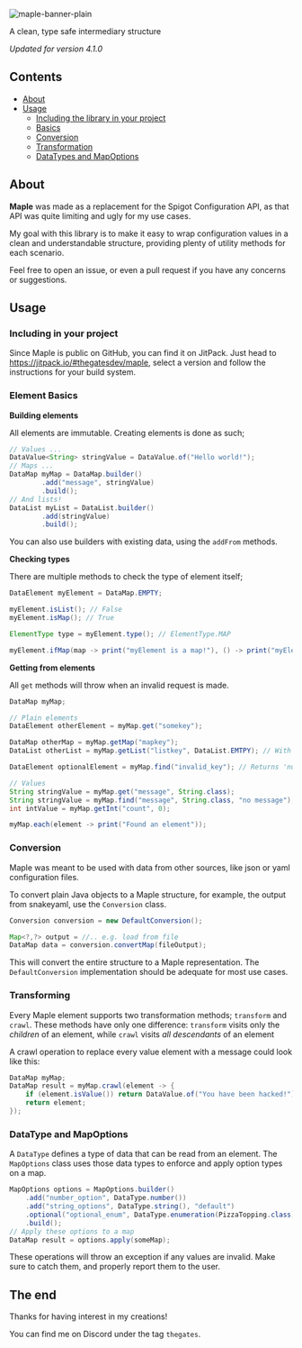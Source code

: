 ![maple-banner-plain](https://github.com/thegatesdev/maple/assets/69715898/16368197-a6e0-4edf-9df4-2576db370412)

A clean, type safe intermediary structure

*Updated for version 4.1.0*

## Contents

- [About](#about)
- [Usage](#usage)
  - [Including the library in your project](#including-in-your-project)
  - [Basics](#element-basics)
  - [Conversion](#conversion)
  - [Transformation](#transforming)
  - [DataTypes and MapOptions](#datatype-and-mapoptions)

## About

**Maple** was made as a replacement for the Spigot Configuration API,
as that API was quite limiting and ugly for my use cases.

My goal with this library is to make it easy to wrap configuration values
in a clean and understandable structure, providing plenty of utility methods
for each scenario.

Feel free to open an issue, or even a pull request if you have any concerns or suggestions.

## Usage

### Including in your project

Since Maple is public on GitHub, you can find it on JitPack.
Just head to https://jitpack.io/#thegatesdev/maple, select a version and follow the instructions for your build system.

### Element Basics

**Building elements**

All elements are immutable. Creating elements is done as such;

```java
// Values ...
DataValue<String> stringValue = DataValue.of("Hello world!");
// Maps ...
DataMap myMap = DataMap.builder()
        .add("message", stringValue)
        .build();
// And lists!
DataList myList = DataList.builder()
        .add(stringValue)
        .build();
```

You can also use builders with existing data, using the `addFrom` methods.

**Checking types**

There are multiple methods to check the type of element itself;

```java
DataElement myElement = DataMap.EMPTY;

myElement.isList(); // False
myElement.isMap(); // True

ElementType type = myElement.type(); // ElementType.MAP

myElement.ifMap(map -> print("myElement is a map!"), () -> print("myElement is not a map!"));
```

**Getting from elements**

All `get` methods will throw when an invalid request is made.

```java
DataMap myMap;

// Plain elements
DataElement otherElement = myMap.get("somekey");

DataMap otherMap = myMap.getMap("mapkey");
DataList otherList = myMap.getList("listkey", DataList.EMTPY); // With default

DataElement optionalElement = myMap.find("invalid_key"); // Returns 'null' if not found

// Values
String stringValue = myMap.get("message", String.class);
String stringValue = myMap.find("message", String.class, "no message"); // With default
int intValue = myMap.getInt("count", 0);

myMap.each(element -> print("Found an element"));
```

### Conversion

Maple was meant to be used with data from other sources, like json or yaml configuration files.

To convert plain Java objects to a Maple structure, for example, the output from snakeyaml, use the `Conversion` class.
```java
Conversion conversion = new DefaultConversion();

Map<?,?> output = //.. e.g. load from file
DataMap data = conversion.convertMap(fileOutput);
```

This will convert the entire structure to a Maple representation.
The `DefaultConversion` implementation should be adequate for most use cases.

### Transforming

Every Maple element supports two transformation methods; `transform` and `crawl`. 
These methods have only one difference: 
`transform` visits only the *children* of an element,
while `crawl` visits *all descendants* of an element

A crawl operation to replace every value element with a message could look like this:

```java
DataMap myMap;
DataMap result = myMap.crawl(element -> {
    if (element.isValue()) return DataValue.of("You have been hacked!");
    return element;
});
```

### DataType and MapOptions

A `DataType` defines a type of data that can be read from an element.
The `MapOptions` class uses those data types to enforce and apply option types on a map.

```java
MapOptions options = MapOptions.builder()
    .add("number_option", DataType.number())
    .add("string_options", DataType.string(), "default")
    .optional("optional_enum", DataType.enumeration(PizzaTopping.class), PizzaTopping.CHEESE)
    .build();
// Apply these options to a map
DataMap result = options.apply(someMap);
```
These operations will throw an exception if any values are invalid. 
Make sure to catch them, and properly report them to the user.

## The end

Thanks for having interest in my creations!

You can find me on Discord under the tag `thegates`.
